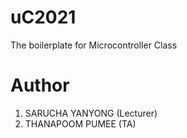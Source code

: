 # uC2021
The boilerplate for Microcontroller Class 

# Author
1. SARUCHA YANYONG (Lecturer)
2. THANAPOOM PUMEE (TA)
